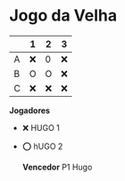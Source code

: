 # Jogo da Velha

|   | 1 | 2 | 3 |
|---|---|---|---|
| A | ❌ | 0 |   ❌|
| B |  O|  O |  ❌ |
| C |  ❌ | ❌ |  ❌ |

**Jogadores**

- ❌ HUGO 1
- ⭕ hUGO 2
  

  **Vencedor** 
  P1 Hugo